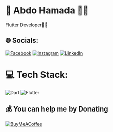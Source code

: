 # 💫 Abdo Hamada 👨‍💻 

Flutter Developer👨‍💻


## 🌐 Socials:
[![Facebook](https://img.shields.io/badge/Facebook-%231877F2.svg?logo=Facebook&logoColor=white)]([https://www.facebook.com/abdo.hamada.509]([https://instagram.com/Abdo_hamada157](https://www.instagram.com/abdo_hamada157?igsh=MW1qdmNjdzE3dnplYg==))) [![Instagram](https://img.shields.io/badge/Instagram-%23E4405F.svg?logo=Instagram&logoColor=white)](https://instagram.com/Abdohamada157) [![LinkedIn](https://img.shields.io/badge/LinkedIn-%230077B5.svg?logo=linkedin&logoColor=white)]([https://linkedin.com/in/Abdohamada157](https://www.linkedin.com/in/abdo-hamada-903717295?utm_source=share&utm_campaign=share_via&utm_content=profile&utm_medium=android_app)) 

# 💻 Tech Stack:
![Dart](https://img.shields.io/badge/dart-%230175C2.svg?style=flat&logo=dart&logoColor=white) ![Flutter](https://img.shields.io/badge/Flutter-%2302569B.svg?style=flat&logo=Flutter&logoColor=white)



  ## 💰 You can help me by Donating
  [![BuyMeACoffee](https://img.shields.io/badge/Buy%20Me%20a%20Coffee-ffdd00?style=for-the-badge&logo=buy-me-a-coffee&logoColor=black)](https://buymeacoffee.com/abdohamadat) 

  
